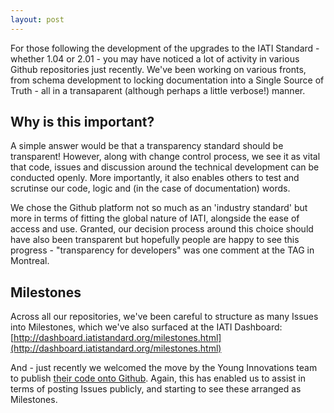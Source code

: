 ```yaml
---
layout: post
---
```


For those following the development of the upgrades to the IATI Standard - whether 1.04 or 2.01 - you may have noticed a lot of activity in various Github repositories just recently.  We've been working on various fronts, from schema development to locking documentation into a Single Source of Truth - all in a transaparent (although perhaps a little verbose!) manner.

## Why is this important?  

A simple answer would be that a transparency standard should be transparent! 
However, along with change control process, we see it as vital that code, issues and discussion around the technical development can be conducted openly.  More importantly, it also enables others to test and scrutinse our code, logic and (in the case of documentation) words.

We chose the Github platform not so much as an 'industry standard' but more in terms of fitting the global nature of IATI, alongside the ease of access and use.  Granted, our decision process around this choice should have also been transparent but hopefully people are happy to see this progress - "transparency for developers" was one comment at the TAG in Montreal.

## Milestones

Across  all our repositories, we've been careful to structure as many Issues into Milestones, which we've also surfaced at the IATI Dashboard: [http://dashboard.iatistandard.org/milestones.html](http://dashboard.iatistandard.org/milestones.html)

And  - just recently we welcomed the move by the Young Innovations team to publish [their code onto Github](https://github.com/younginnovations/aidstream).  Again, this has enabled us to assist in terms of posting Issues publicly, and starting to see these arranged as Milestones.


